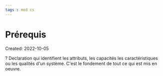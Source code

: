 ```yaml
---
tags : mod cs
---
```

# Prérequis
Created: 2022-10-05

?
Declaration qui identifient les attributs, les capacités les caractéristiques ou les qualités d'un système. C'est le fondement de tout ce qui est mis en oeuvre.
<!--SR:!2022-10-21,1,210-->